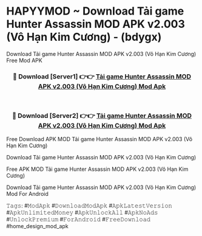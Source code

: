 # HAPYYMOD ~ Download Tải game Hunter Assassin MOD APK v2.003 (Vô Hạn Kim Cương) - (bdygx)
Download Tải game Hunter Assassin MOD APK v2.003 (Vô Hạn Kim Cương) Free Mod APK

<div align="center">
<h3>🔴 Download [Server1] 👉👉 <a href="https://apk-comot.site?title=Tải_game_Hunter_Assassin_MOD_APK_v2.003_(Vô_Hạn_Kim_Cương)">Tải game Hunter Assassin MOD APK v2.003 (Vô Hạn Kim Cương) Mod Apk</a></h3><br>

<h3>🔴 Download [Server2] 👉👉 <a href="https://apk-comot.site?title=Tải_game_Hunter_Assassin_MOD_APK_v2.003_(Vô_Hạn_Kim_Cương)">Tải game Hunter Assassin MOD APK v2.003 (Vô Hạn Kim Cương) Mod Apk</a></h3>
</div>


Free Download APK MOD Tải game Hunter Assassin MOD APK v2.003 (Vô Hạn Kim Cương)

Download Tải game Hunter Assassin MOD APK v2.003 (Vô Hạn Kim Cương) 

Free APK MOD Tải game Hunter Assassin MOD APK v2.003 (Vô Hạn Kim Cương) 

Download Tải game Hunter Assassin MOD APK v2.003 (Vô Hạn Kim Cương) Mod For Android

𝚃𝚊𝚐𝚜: #𝙼𝚘𝚍𝙰𝚙𝚔 #𝙳𝚘𝚠𝚗𝚕𝚘𝚊𝚍𝙼𝚘𝚍𝙰𝚙𝚔 #𝙰𝚙𝚔𝙻𝚊𝚝𝚎𝚜𝚝𝚅𝚎𝚛𝚜𝚒𝚘𝚗 #𝙰𝚙𝚔𝚄𝚗𝚕𝚒𝚖𝚒𝚝𝚎𝚍𝙼𝚘𝚗𝚎𝚢 #𝙰𝚙𝚔𝚄𝚗𝚕𝚘𝚌𝚔𝙰𝚕𝚕 #𝙰𝚙𝚔𝙽𝚘𝙰𝚍𝚜 #𝚄𝚗𝚕𝚘𝚌𝚔𝙿𝚛𝚎𝚖𝚒𝚞𝚖 #𝙵𝚘𝚛𝙰𝚗𝚍𝚛𝚘𝚒𝚍 #𝙵𝚛𝚎𝚎𝙳𝚘𝚠𝚗𝚕𝚘𝚊𝚍 #home_design_mod_apk